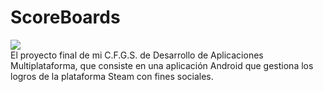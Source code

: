 # ScoreBoards
![](https://www.repostatus.org/badges/latest/inactive.svg)<br>
El proyecto final de mi C.F.G.S. de Desarrollo de Aplicaciones Multiplataforma, que consiste en una aplicación Android que gestiona los logros de la plataforma Steam con fines sociales.
